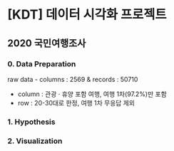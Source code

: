 # [KDT] 데이터 시각화 프로젝트

## 2020 국민여행조사

### 0. Data Preparation

raw data - columns : 2569 & records : 50710

- column : 관광 · 휴양 포함 여행, 여행 1차(97.2%)만 포함
- row : 20-30대로 한정, 여행 1차 무응답 제외


### 1. Hypothesis

### 2. Visualization
